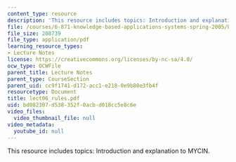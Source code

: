 ```yaml
---
content_type: resource
description: 'This resource includes topics: Introduction and explanation to MYCIN.'
file: /courses/6-871-knowledge-based-applications-systems-spring-2005/bd082307d538352f0acbd018cc5e8c6e_lect06_rules.pdf
file_size: 208739
file_type: application/pdf
learning_resource_types:
- Lecture Notes
license: https://creativecommons.org/licenses/by-nc-sa/4.0/
ocw_type: OCWFile
parent_title: Lecture Notes
parent_type: CourseSection
parent_uid: cc9f1741-d172-acc1-e218-0e9b80e3fb4f
resourcetype: Document
title: lect06_rules.pdf
uid: bd082307-d538-352f-0acb-d018cc5e8c6e
video_files:
  video_thumbnail_file: null
video_metadata:
  youtube_id: null
---
```

This resource includes topics: Introduction and explanation to MYCIN.